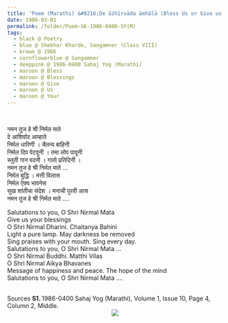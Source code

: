 ```yaml
---
title: 'Poem (Marathi) &#8216;De āśhīrvāda āmhālā (Bless Us or Give us Your blessings)'&#8217; by Shekhar Kharde, Sangamner (Class VIII) from 1986-0400 Sahaj Yog (Marathi), Volume 1, Issue 10, Page 4, Column 2, Middle'
date: 1986-03-01
permalink: /folder/Poem-SK-1986-0400-SY(M)
tags:
  - black @ Poetry
  - blue @ Shekhar Kharde, Sangamner (Class VIII)
  - brown @ 1986
  - cornflowerblue @ Sangamner
  - deeppink @ 1986-0400 Sahaj Yog (Marathi)
  - maroon @ Bless
  - maroon @ Blessings
  - maroon @ Give
  - maroon @ Us
  - maroon @ Your
---
```


<br>

<p>
नमन तुज हे श्री निर्मल माते<br>
दे आशिर्वाद आम्हाते<br>
निर्मल धारिणी । चैतन्य बाहिनी<br>
निर्मल दिप पेटवूनी । तमा लोप पावूनी<br>
स्तुती गान वदनी । गातो प्रतिदिनी ।<br>
नमन तुज हे श्री निर्मल माते ...<br>
निर्मल बुद्धि । मत्ती विलास<br>
निर्मल ऐक्य भावनेस<br>
सुख शांतीचा संदेश । मनाची पुरवी आस<br>
नमन तुज हे श्री निर्मल माते ....
</p>

<p>
Salutations to you, O Shri Nirmal Mata<br>
Give us your blessings<br>
O Shri Nirmal Dharini. Chaitanya Bahini<br>
Light a pure lamp. May darkness be removed<br>
Sing praises with your mouth. Sing every day.<br>
Salutations to you, O Shri Nirmal Mata ...<br>
O Shri Nirmal Buddhi. Matthi Vilas<br>
O Shri Nirmal Aikya Bhavanes<br>
Message of happiness and peace. The hope of the mind<br>
Salutations to you, O Shri Nirmal Mata ....
</p>

<br>

<wave-list>
<list-title color="DarkSeaGreen" width="40">Sources</list-title>
  <list-item color="BlanchedAlmond"  width="280"><b>S1. </b> 1986-0400 Sahaj Yog (Marathi), Volume 1, Issue 10, Page 4, Column 2, Middle.</list-item>
</wave-list>

<div style="text-align: center"><img src="https://pub-419291371d4c44a1b438e7d5a9e4e904.r2.dev/Poem_(Marathi)_'De_ashirvada_amhala_(Bless_us)'_by_Ms._Shekhar_Kharde_Sangamner_(Class_VIII)_from_1986-0400_Sahaj_Yog_(Marathi)_Volume_1_Issue_10_Page_4_Column_2_Middle.jpg" /></div>